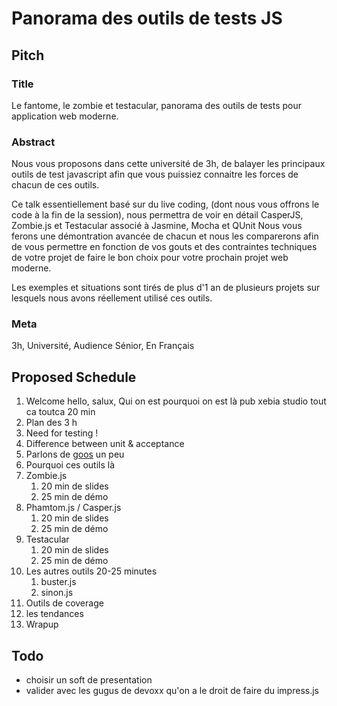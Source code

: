 # Panorama des outils de tests JS


## Pitch

### Title

Le fantome, le zombie et testacular, panorama des outils de tests pour application web moderne.

### Abstract

Nous vous proposons dans cette université de 3h, de balayer les principaux outils de test javascript afin que vous puissiez connaitre les forces de chacun de ces outils.

Ce talk essentiellement basé sur du live coding, (dont nous vous offrons le code à la fin de la session), nous permettra de voir en détail
CasperJS, Zombie.js et Testacular associé à Jasmine, Mocha et QUnit
Nous vous ferons une démontration avancée de chacun et nous les comparerons afin de vous permettre en fonction de vos gouts et des contraintes techniques de votre projet de faire le bon choix pour votre prochain projet web moderne.

Les exemples et situations sont tirés de plus d'1 an de plusieurs projets sur lesquels nous avons réellement utilisé ces outils.

### Meta

3h, Université, Audience Sénior, En Français



## Proposed Schedule

1. Welcome hello, salux, Qui on est pourquoi on est là pub xebia studio tout ca toutca 20 min
1. Plan des 3 h
1. Need for testing !
1. Difference between unit & acceptance
1. Parlons de [goos](http://www.growing-object-oriented-software.com/) un peu
1. Pourquoi ces outils là
1. Zombie.js
	1. 20 min de slides
	1. 25 min de démo
1. Phamtom.js / Casper.js
	1. 20 min de slides
	1. 25 min de démo
1. Testacular
	1. 20 min de slides
	1. 25 min de démo
1. Les autres outils 20-25 minutes
	1. buster.js
	2. sinon.js
2. Outils de coverage
1. les tendances
1. Wrapup


## Todo
* choisir un soft de presentation
* valider avec les gugus de devoxx qu'on a le droit de faire du impress.js


